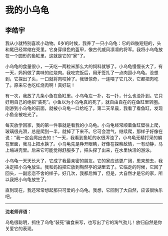 # 我的小乌龟 #

## 李皓宇 ##

我从小就特别喜欢小动物。6岁的时候，我养了一只小乌龟：它的四肢短短的，头和尾巴经常缩在壳里。它身穿绿色的盔甲，像古代威风凛凛的将军。我将小乌龟放在一个圆形的鱼缸里，这就是它的“家”了。

小乌龟的食量很小，一天吃一两粒米那么大的饲料就够了。小乌龟慢慢长大了，有一天，妈妈做了美味的红烧肉。我吃完饭后，用牙签扎了一点肉逗小乌龟。没想到，它探出了头，一口就将肉咬掉了。我很惊奇，一连喂了它几次，它都把肉吃了。原来它也吃红烧肉啊！真好玩！

有一次，我放了几条小鱼在鱼缸里。小乌龟左一扑，右一扑，什么也没扑到。它只好用自己的绝招“装死”。小鱼以为小乌龟真的死了，就自由自在的在鱼缸里转圈。刚游到小乌龟的前面，就被小乌龟一口给吃了。第二天早晨，我看了看鱼缸，发现小鱼全被吃光了。

每天放学回家，我的第一件事就是看我的小乌龟。小乌龟经常顺着鱼缸壁往上爬，玻璃很光滑，总是爬到一半，就掉了下来不。它可会泄气，继续爬，那样子好像在说：“我一定会爬出去的！”一天，我看到鱼缸的水很浑浊了，小乌龟无精打采的躺在里面，我马上把水换了。小乌龟先是睁开眼睛，好像在探察敌情，一有动静，马上缩进壳里。后来它可能觉得舒服多了，把头探了出来，在水里快活的游泳。

小乌龟一天天长大了，它成了我最亲密的朋友。它的家应该更广阔，思来想去，我决定把小乌龟放生。我和妈妈把它放到陶然亭的湖里去了。它临走的时候，它回了回头，一副恋恋不舍的样子。好几次，我都后悔了，但是，大自然才是它的家，所以我把小乌龟放生了。

直到现在，我还常常想起那只可爱的小乌龟。我想，它回到了大自然，应该很快乐吧。

-------------------------------------

**沈老师评语：**

乌龟很聪明，抓住了乌龟“装死”骗食来写，也写出了它的淘气劲儿！放归自然是你关爱它的表现。